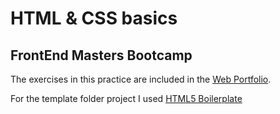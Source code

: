 # HTML & CSS basics

## FrontEnd Masters Bootcamp

The exercises in this practice are included in the [Web Portfolio](https://catabuades.github.io/allwomen-porfolio/).

For the template folder project I used [HTML5 Boilerplate](https://html5boilerplate.com/)